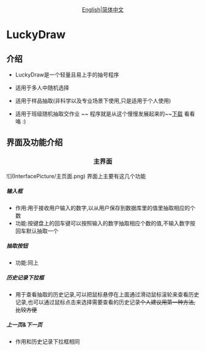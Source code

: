 <center>

[English](README.md)|[简体中文](README_zh-CN.md)

</center>

# LuckyDraw

## **介绍**

- LuckyDraw是一个轻量且易上手的抽号程序

- 适用于多人中随机选择

- 适用于样品抽取(非科学以及专业场景下使用,只是适用于个人使用)

- 适用于班级随机抽取交作业 ~~
  程序就是从这个慢慢发展起来的~~[下载](https://github.com/wklQnlkm/LuckyDraw/releases/download/v1.0.0/LuckyDraw-Setup.exe)
  看看咯 :)

## 界面及功能介绍

<h3 align="center">主界面</h3>
![](InterfacePicture/主页面.png)
界面上主要有这几个功能

##### 输入框
- 作用:用于接收用户输入的数字,以从用户保存到数据库里的值里抽取相应的个数
- 功能:按键盘上的回车键可以按照输入的数字抽取相应个数的值,不输入数字按回车默认抽取一个

##### 抽取按钮
- 功能:同上

##### 历史记录下拉框
- 用于查看抽取的历史记录,可以把鼠标悬停在上面通过滑动鼠标滚轮来查看历史记录,也可以通过鼠标点击来选择需要查看的历史记录~~个人建议用第一种方法,比较方便~~

##### 上一页&下一页
- 作用和历史记录下拉框相同

    

